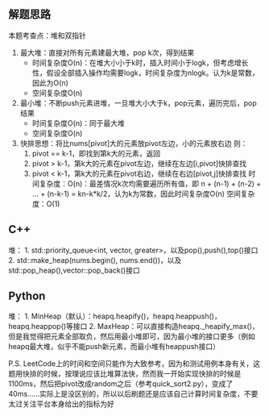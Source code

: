 ## 解题思路
本题考查点：堆和双指针

1. 最大堆：直接对所有元素建最大堆，pop k次，得到结果
    + 时间复杂度O(n)：在堆大小小于k时，插入时间小于logk，但考虑增长性，假设全部插入操作均需要logk，时间复杂度为nlogk。认为k是常数，因此为O(n)
    + 空间复杂度O(n)
2. 最小堆：不断push元素进堆，一旦堆大小大于k，pop元素，遍历完后，pop结果
    + 时间复杂度O(n)：同于最大堆
    + 空间复杂度O(n)
3. 快排思想：将比nums[pivot]大的元素放pivot左边，小的元素放右边
    则：
    1. pivot == k-1，即找到第k大的元素，返回
    2. pivot >  k-1，第k大的元素在pivot左边，继续在左边[i,pivot]快排查找
    3. pivot <  k-1，第k大的元素在pivot右边，继续在右边[pivot,j]快排查找
    时间复杂度：O(n)：最差情况k次均需要遍历所有值，即 n + (n-1) + (n-2) + ... + (n-k-1) = kn-k*k/2，认为k为常数，因此时间复杂度O(n)
    空间复杂度：O(1)

## C++
堆：
    1. std::priority_queue<int, vector<int>, greater<int>>，以及pop(),push(),top()接口
    2. std::make_heap(nums.begin(), nums.end())，以及std::pop_heap(),vector::pop_back()接口

## Python
堆：
    1. MinHeap（默认）：heapq.heapify()，heapq.heappush()，heapq.heappop()等接口
    2. MaxHeap：可以直接构造heapq.\_heapify\_max()，但是我觉得把元素全部取负，然后用最小堆即可，因为最小堆的接口更多（例如heapq最大堆，似乎不能push新元素，而最小堆有heappush接口）

P.S. LeetCode上的时间和空间只能作为大致参考，因为和测试用例本身有关，这题用快排的时候，按理说应该比堆算法快，然而我一开始实现快排的时候是1100ms，然后把pivot改成random之后（参考quick_sort2.py），变成了40ms……实际上是没区别的，所以以后刷题还是应该自己计算时间复杂度，不要太过关注平台本身给出的指标为好